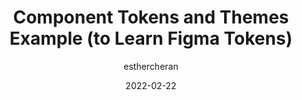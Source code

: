 ---
author: esthercheran
date: 2022-02-22
publisher: figma
tags:
  - design
  - theming
  - design-tokens
  - components
  - figma
target_url: https://www.figma.com/community/file/1077953107713783283
title: Component Tokens and Themes Example (to Learn Figma Tokens)
---